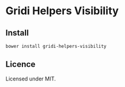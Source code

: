 # Gridi Helpers Visibility

## Install
`bower install gridi-helpers-visibility`

## Licence

Licensed under MIT.
